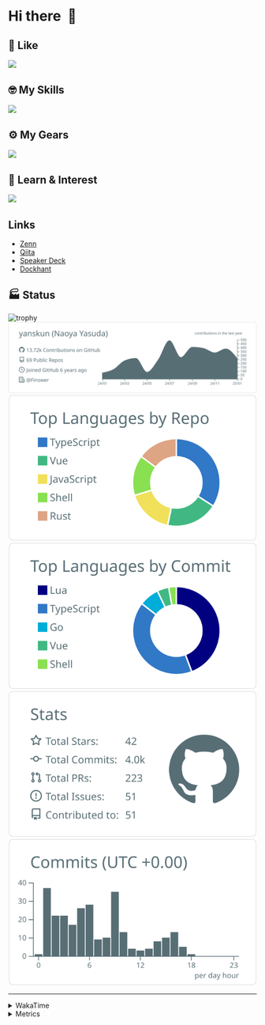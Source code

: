 # Hi there&nbsp; :wave:

## 💌 Like
<img src="https://go-skill-icons.vercel.app/api/icons?i=github" />

## 🤓 My Skills
<img src="https://go-skill-icons.vercel.app/api/icons?i=js,ts,vue,nuxtjs,react,nextjs,go,lua,git" />

## ⚙️ My Gears
<img src="https://go-skill-icons.vercel.app/api/icons?i=neovim,vscode,githubcopilot,alacritty,tmux" />

## 📖 Learn & Interest
<img src="https://go-skill-icons.vercel.app/api/icons?i=rust,deno,css,zig,playwright,githubactions,storybook,netlify,eslint" />

## Links
- [Zenn](https://zenn.dev/yanskun)
- [Qiita](https://qiita.com/yanskun)
- [Speaker Deck](https://speakerdeck.com/yanskun)
- [Dockhant](https://www.dockhunt.com/users/yanskun)

<!-- https://github.com/ryo-ma/github-profile-trophy -->

## 🏭 Status

<img src="https://github-profile-trophy.vercel.app/?username=yanskun&theme=onedark&row=1" alt="trophy">

<!-- https://github.com/vn7n24fzkq/github-profile-summary-cards -->
<picture>
  <source media="(prefers-color-scheme: dark)" srcset="https://raw.githubusercontent.com/yanskun/yanskun/master/profile-summary-card-output/nord_dark/0-profile-details.svg">
 <img src="https://raw.githubusercontent.com/yanskun/yanskun/master/profile-summary-card-output/default/0-profile-details.svg">
</picture>
<br>
<picture>
  <source media="(prefers-color-scheme: dark)" srcset="https://raw.githubusercontent.com/yanskun/yanskun/master/profile-summary-card-output/nord_dark/1-repos-per-language.svg">
 <img src="https://raw.githubusercontent.com/yanskun/yanskun/master/profile-summary-card-output/default/1-repos-per-language.svg">
</picture>
<picture>
  <source media="(prefers-color-scheme: dark)" srcset="https://raw.githubusercontent.com/yanskun/yanskun/master/profile-summary-card-output/nord_dark/2-most-commit-language.svg">
 <img src="https://raw.githubusercontent.com/yanskun/yanskun/master/profile-summary-card-output/default/2-most-commit-language.svg">
</picture>
<br>
<picture>
  <source media="(prefers-color-scheme: dark)" srcset="https://raw.githubusercontent.com/yanskun/yanskun/master/profile-summary-card-output/nord_dark/3-stats.svg">
 <img src="https://raw.githubusercontent.com/yanskun/yanskun/master/profile-summary-card-output/default/3-stats.svg">
</picture>
<picture>
  <source media="(prefers-color-scheme: dark)" srcset="https://raw.githubusercontent.com/yanskun/yanskun/master/profile-summary-card-output/nord_dark/4-productive-time.svg">
 <img src="https://raw.githubusercontent.com/yanskun/yanskun/master/profile-summary-card-output/default/4-productive-time.svg">
</picture>

---

<details>
  <summary>WakaTime</summary>
<!--START_SECTION:waka-->
![Code Time](http://img.shields.io/badge/Code%20Time-1%2C757%20hrs%2039%20mins-blue)

**🐱 My GitHub Data** 

> 📦 146.7 kB Used in GitHub's Storage 
 > 
> 🏆 272 Contributions in the Year 2025
 > 
> 💼 Opted to Hire
 > 
> 📜 129 Public Repositories 
 > 
> 🔑 4 Private Repositories 
 > 
**I'm an Early 🐤** 

```text
🌞 Morning                8597 commits        ████░░░░░░░░░░░░░░░░░░░░░   14.76 % 
🌆 Daytime                32606 commits       ██████████████░░░░░░░░░░░   55.98 % 
🌃 Evening                13438 commits       ██████░░░░░░░░░░░░░░░░░░░   23.07 % 
🌙 Night                  3602 commits        ██░░░░░░░░░░░░░░░░░░░░░░░   06.18 % 
```
📅 **I'm Most Productive on Tuesday** 

```text
Monday                   8531 commits        ████░░░░░░░░░░░░░░░░░░░░░   14.65 % 
Tuesday                  12291 commits       █████░░░░░░░░░░░░░░░░░░░░   21.10 % 
Wednesday                11612 commits       █████░░░░░░░░░░░░░░░░░░░░   19.94 % 
Thursday                 11064 commits       █████░░░░░░░░░░░░░░░░░░░░   19.00 % 
Friday                   9441 commits        ████░░░░░░░░░░░░░░░░░░░░░   16.21 % 
Saturday                 2181 commits        █░░░░░░░░░░░░░░░░░░░░░░░░   03.74 % 
Sunday                   3123 commits        █░░░░░░░░░░░░░░░░░░░░░░░░   05.36 % 
```


📊 **This Week I Spent My Time On** 

```text
🕑︎ Time Zone: Asia/Tokyo

💬 Programming Languages: 
TypeScript               22 hrs 3 mins       ███████████████████░░░░░░   74.34 % 
Zig                      1 hr 31 mins        █░░░░░░░░░░░░░░░░░░░░░░░░   05.15 % 
Other                    1 hr 4 mins         █░░░░░░░░░░░░░░░░░░░░░░░░   03.65 % 
Lua                      48 mins             █░░░░░░░░░░░░░░░░░░░░░░░░   02.70 % 
TOML                     32 mins             ░░░░░░░░░░░░░░░░░░░░░░░░░   01.80 % 

🔥 Editors: 
Neovim                   29 hrs 35 mins      █████████████████████████   99.74 % 
VS Code                  4 mins              ░░░░░░░░░░░░░░░░░░░░░░░░░   00.26 % 

💻 Operating System: 
Mac                      29 hrs 40 mins      █████████████████████████   100.00 % 
```


 Last Updated on 23/01/2025 06:27:59 UTC
<!--END_SECTION:waka-->
</details>

<details>
  <summary>Metrics</summary>
  <img src="https://github.com/yanskun/yanskun/blob/main/github-metrics.svg" alt="Metrics">
</details>
